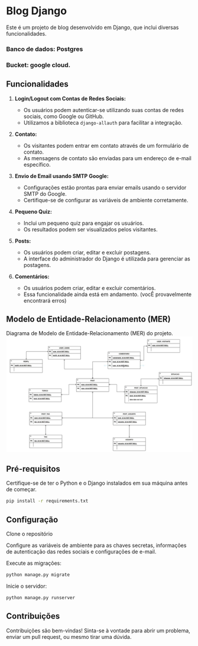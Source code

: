 # Blog Django

Este é um projeto de blog desenvolvido em Django, que inclui diversas funcionalidades.
### Banco de dados: Postgres
### Bucket: google cloud. 

## Funcionalidades

1. **Login/Logout com Contas de Redes Sociais:**
   - Os usuários podem autenticar-se utilizando suas contas de redes sociais, como Google ou GitHub.
   - Utilizamos a biblioteca `django-allauth` para facilitar a integração.

2. **Contato:**
   - Os visitantes podem entrar em contato através de um formulário de contato.
   - As mensagens de contato são enviadas para um endereço de e-mail específico.

3. **Envio de Email usando SMTP Google:**
   - Configurações estão prontas para enviar emails usando o servidor SMTP do Google.
   - Certifique-se de configurar as variáveis de ambiente corretamente.

4. **Pequeno Quiz:**
   - Inclui um pequeno quiz para engajar os usuários.
   - Os resultados podem ser visualizados pelos visitantes.

5. **Posts:**
   - Os usuários podem criar, editar e excluir postagens.
   - A interface do administrador do Django é utilizada para gerenciar as postagens.
     
5. **Comentários:**
   - Os usuários podem criar, editar e excluir comentários.
   - Essa funcionalidade ainda está em andamento. (vocÊ provavelmente encontrará erros)
     
## Modelo de Entidade-Relacionamento (MER)

Diagrama de Modelo de Entidade-Relacionamento (MER) do projeto.
![Diagrama MER](https://github.com/BrendaAndreia/blogTi/blob/main/MER.jpg?raw=true)

## Pré-requisitos

Certifique-se de ter o Python e o Django instalados em sua máquina antes de começar.

```bash
pip install -r requirements.txt
```
## Configuração
Clone o repositório

Configure as variáveis de ambiente para as chaves secretas, informações de autenticação das redes sociais e configurações de e-mail.

Execute as migrações:
```bash
python manage.py migrate
```
Inicie o servidor:
```bash
python manage.py runserver
```
## Contribuições
Contribuições são bem-vindas! Sinta-se à vontade para abrir um problema, enviar um pull request, ou mesmo tirar uma dúvida. 
